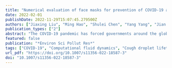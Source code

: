 ```yaml
---
title: "Numerical evaluation of face masks for prevention of COVID-19 airborne transmission"
date: 2022-02-01
publishDate: 2022-11-29T15:07:45.279500Z
authors: ["Jiaxing Liu", "Ming Hao", "Shulei Chen", "Yang Yang", "Jian Li", "Qi Mei", "Xin Bian", "Kun Liu"]
publication_types: ["2"]
abstract: "The COVID-19 pandemic has forced governments around the globe to apply various preventive measures for public health. One of the most effective measures is wearing face masks, which plays a vital role in blocking the transmission of droplets and aerosols. To understand the protective mechanism of face masks, especially in indoor environments, we apply a computational fluid dynamics technique to predict the lifetime of cough droplets. Therefore, we can assess the exposure risk in a ventilated room where an infected individual wears a face mask or not. We focus on the dynamic evaporation and diffusion of droplets in a human-cough process, which is a major cause for the spread of the virus. We find that wearing a face mask can effectively reduce the total mass and Sauter mean diameter of the residual droplets after a single cough. The mass concentration of virus-carrying droplets in the ventilated room decreases by 201, 43,786, and 307,060 times, corresponding to wearing cotton face masks, surgical face masks, and N95 face masks, respectively. However, the maximum travel distance of 80% droplets is insensitive to wearing a face mask or not. Therefore, the residual droplets are widely distributed due to the influence of indoor airflow. Furthermore, we study aerosol exposure risks in different areas of the room and find that high concentrations of aerosols occur in the streamline through an infected individual, especially next to the individual within 1.5 m. This strongly suggests a social distance despite the fact that the majority of droplets are filtered by face masks. This study explains the impact of face masks and airflow on indoor exposure risks and further inspires potential measures for public health, for example, no individuals should sit near the air supply opening."
featured: false
publication: "*Environ Sci Pollut Res*"
tags: ["COVID-19", "Computational fluid dynamics", "Cough droplet lifetime", "Exposure risks", "Face masks", "Ventilated rooms"]
url_pdf: "https://doi.org/10.1007/s11356-022-18587-3"
doi: "10.1007/s11356-022-18587-3"
---
```


